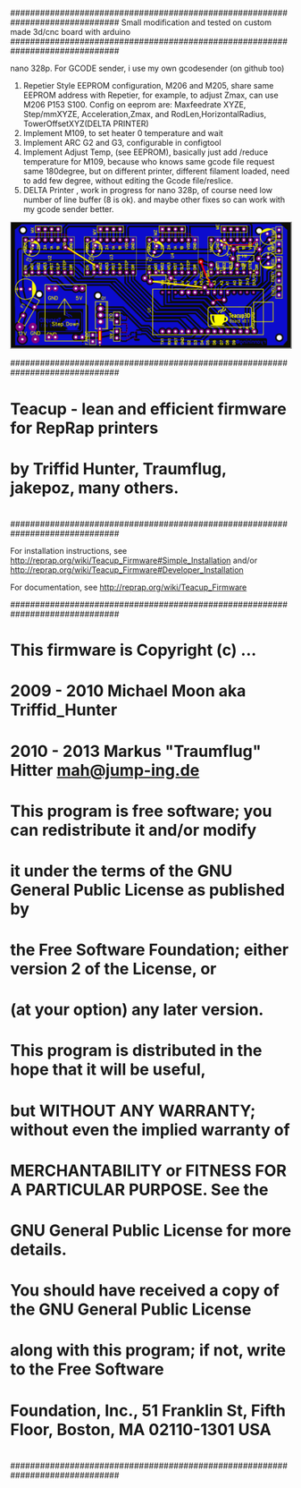 ##############################################################################
Small modification and tested on custom made 3d/cnc board with arduino 
##############################################################################


nano 328p. For GCODE sender, i use my own gcodesender (on github too)

1. Repetier Style EEPROM configuration, M206 and M205, share same EEPROM address with Repetier, for example, to adjust Zmax, can use M206 P153 S100. Config on eeprom are: Maxfeedrate XYZE, Step/mmXYZE, Acceleration,Zmax, and RodLen,HorizontalRadius, TowerOffsetXYZ(DELTA PRINTER)
2. Implement M109, to set heater 0 temperature and wait
3. Implement ARC G2 and G3, configurable in configtool
4. Implement Adjust Temp, (see EEPROM), basically just add /reduce temperature for M109, because who knows same gcode file request same 180degree, but on different printer, different filament loaded, need to add few degree, without editing the Gcode file/reslice.
5. DELTA Printer , work in progress for nano 328p, of course need low number of line buffer (8 is ok). and maybe other fixes so can work with my gcode sender better.


![Teacup3D PCB](https://raw.githubusercontent.com/ryannining/Teacup_Firmware/master/pcb/schematic.png)

##############################################################################
#                                                                            #
# Teacup - lean and efficient firmware for RepRap printers                   #
#                                                                            #
# by Triffid Hunter, Traumflug, jakepoz, many others.                        #
#                                                                            #
##############################################################################

For installation instructions, see
http://reprap.org/wiki/Teacup_Firmware#Simple_Installation and/or
http://reprap.org/wiki/Teacup_Firmware#Developer_Installation

For documentation, see
http://reprap.org/wiki/Teacup_Firmware


##############################################################################
#                                                                            #
# This firmware is Copyright (c) ...                                         #
#   2009 - 2010 Michael Moon aka Triffid_Hunter                              #
#   2010 - 2013 Markus "Traumflug" Hitter <mah@jump-ing.de>                  #
#                                                                            #
# This program is free software; you can redistribute it and/or modify       #
# it under the terms of the GNU General Public License as published by       #
# the Free Software Foundation; either version 2 of the License, or          #
# (at your option) any later version.                                        #
#                                                                            #
# This program is distributed in the hope that it will be useful,            #
# but WITHOUT ANY WARRANTY; without even the implied warranty of             #
# MERCHANTABILITY or FITNESS FOR A PARTICULAR PURPOSE.  See the              #
# GNU General Public License for more details.                               #
#                                                                            #
# You should have received a copy of the GNU General Public License          #
# along with this program; if not, write to the Free Software                #
# Foundation, Inc., 51 Franklin St, Fifth Floor, Boston, MA  02110-1301  USA #
#                                                                            #
##############################################################################

